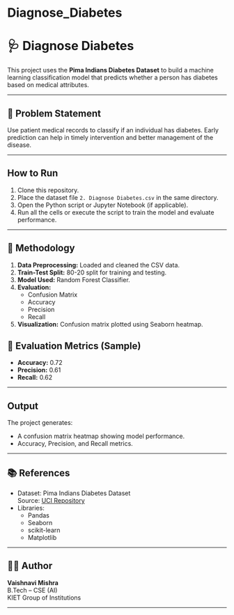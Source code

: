 # Diagnose_Diabetes
# 🩺 Diagnose Diabetes

This project uses the **Pima Indians Diabetes Dataset** to build a machine learning classification model that predicts whether a person has diabetes based on medical attributes.

---

## 📌 Problem Statement

Use patient medical records to classify if an individual has diabetes. Early prediction can help in timely intervention and better management of the disease.

---

## How to Run
1. Clone this repository.
2. Place the dataset file `2. Diagnose Diabetes.csv` in the same directory.
3. Open the Python script or Jupyter Notebook (if applicable).
4. Run all the cells or execute the script to train the model and evaluate performance.

---

## 🔧 Methodology

1. **Data Preprocessing:** Loaded and cleaned the CSV data.
2. **Train-Test Split:** 80-20 split for training and testing.
3. **Model Used:** Random Forest Classifier.
4. **Evaluation:** 
   - Confusion Matrix
   - Accuracy
   - Precision
   - Recall
5. **Visualization:** Confusion matrix plotted using Seaborn heatmap.


## 🧪 Evaluation Metrics (Sample)

- **Accuracy:** 0.72
- **Precision:** 0.61 
- **Recall:** 0.62  

---

## Output
The project generates:

- A confusion matrix heatmap showing model performance.
- Accuracy, Precision, and Recall metrics.

---

## 📚 References

- Dataset: Pima Indians Diabetes Dataset  
  Source: [UCI Repository](https://archive.ics.uci.edu/ml/datasets/Pima+Indians+Diabetes)  
- Libraries:  
  - Pandas  
  - Seaborn  
  - scikit-learn  
  - Matplotlib  

---

## 🙋‍♀️ Author

**Vaishnavi Mishra**  
B.Tech – CSE (AI)  
KIET Group of Institutions  

---

